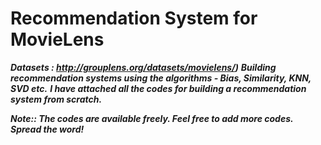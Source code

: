 # Recommendation System for MovieLens

***Datasets : http://grouplens.org/datasets/movielens/)***
***Building recommendation systems using the algorithms - Bias, Similarity, KNN, SVD etc.***
***I have attached all the codes for building a recommendation system from scratch.***

***Note:: The codes are available freely. Feel free to add more codes. Spread the word!*** 

